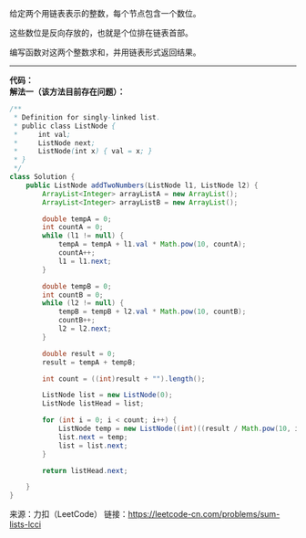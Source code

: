 给定两个用链表表示的整数，每个节点包含一个数位。         

这些数位是反向存放的，也就是个位排在链表首部。            

编写函数对这两个整数求和，并用链表形式返回结果。

***

**代码：**                
**解法一（该方法目前存在问题）：**
```java
/**
 * Definition for singly-linked list.
 * public class ListNode {
 *     int val;
 *     ListNode next;
 *     ListNode(int x) { val = x; }
 * }
 */
class Solution {
    public ListNode addTwoNumbers(ListNode l1, ListNode l2) {
        ArrayList<Integer> arrayListA = new ArrayList();
        ArrayList<Integer> arrayListB = new ArrayList();

        double tempA = 0;
        int countA = 0;
        while (l1 != null) {
            tempA = tempA + l1.val * Math.pow(10, countA);
            countA++;
            l1 = l1.next;
        }

        double tempB = 0;
        int countB = 0;
        while (l2 != null) {
            tempB = tempB + l2.val * Math.pow(10, countB);
            countB++;
            l2 = l2.next;
        }

        double result = 0;
        result = tempA + tempB;

        int count = ((int)result + "").length();

        ListNode list = new ListNode(0);
        ListNode listHead = list;

        for (int i = 0; i < count; i++) {
            ListNode temp = new ListNode((int)((result / Math.pow(10, i)) % 10));
            list.next = temp;
            list = list.next;
        }

        return listHead.next;

    }
}
```










来源：力扣（LeetCode）
链接：https://leetcode-cn.com/problems/sum-lists-lcci
